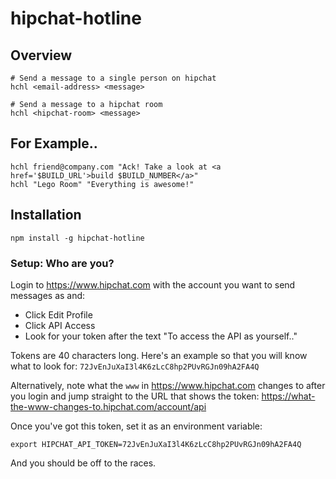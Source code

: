 # hipchat-hotline

## Overview

    # Send a message to a single person on hipchat
    hchl <email-address> <message>

    # Send a message to a hipchat room
    hchl <hipchat-room> <message>

## For Example..

    hchl friend@company.com "Ack! Take a look at <a href='$BUILD_URL'>build $BUILD_NUMBER</a>"
    hchl "Lego Room" "Everything is awesome!"

## Installation

    npm install -g hipchat-hotline

### Setup: Who are you?

Login to https://www.hipchat.com with the account you want to send
messages as and:

* Click Edit Profile
* Click API Access
* Look for your token after the text "To access the API as yourself.."

Tokens are 40 characters long. Here's an example so that you will know
what to look for: `72JvEnJuXaI3l4K6zLcC8hp2PUvRGJn09hA2FA4Q`

Alternatively, note what the `www` in https://www.hipchat.com changes
to after you login and jump straight to the URL that shows the token:
https://what-the-www-changes-to.hipchat.com/account/api

Once you've got this token, set it as an environment variable:

    export HIPCHAT_API_TOKEN=72JvEnJuXaI3l4K6zLcC8hp2PUvRGJn09hA2FA4Q

And you should be off to the races.
